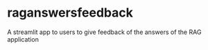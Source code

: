 # raganswersfeedback
A streamlit app to users to give feedback of the answers of the RAG application
